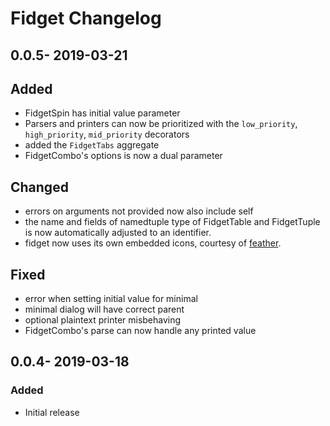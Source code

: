 # Fidget Changelog
## 0.0.5- 2019-03-21
## Added
* FidgetSpin has initial value parameter
* Parsers and printers can now be prioritized with the `low_priority`, `high_priority`, `mid_priority` decorators
* added the `FidgetTabs` aggregate
* FidgetCombo's options is now a dual parameter
## Changed
* errors on arguments not provided now also include self
* the name and fields of namedtuple type of FidgetTable and FidgetTuple is now automatically adjusted to an identifier.
* fidget now uses its own embedded icons, courtesy of [feather](https://feathericons.com/).
## Fixed
* error when setting initial value for minimal
* minimal dialog will have correct parent
* optional plaintext printer misbehaving
* FidgetCombo's parse can now handle any printed value
## 0.0.4- 2019-03-18
### Added
* Initial release